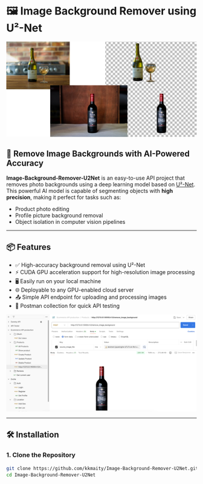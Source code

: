 # 🖼️ Image Background Remover using U²-Net

![Sample Output](https://github.com/kkmaity/Image-Background-Remover-U2Net/blob/master/snapshot/sample.png)

## 🚀 Remove Image Backgrounds with AI-Powered Accuracy

**Image-Background-Remover-U2Net** is an easy-to-use API project that removes photo backgrounds using a deep learning model based on [U²-Net](https://github.com/xuebinqin/U-2-Net). This powerful AI model is capable of segmenting objects with **high precision**, making it perfect for tasks such as:

- Product photo editing
- Profile picture background removal
- Object isolation in computer vision pipelines

---

## 📦 Features

- ✅ High-accuracy background removal using U²-Net
- ⚡ CUDA GPU acceleration support for high-resolution image processing
- 🖥️ Easily run on your local machine
- 🌐 Deployable to any GPU-enabled cloud server
- 📤 Simple API endpoint for uploading and processing images
- 🔁 Postman collection for quick API testing

![Postman API Screenshot](https://github.com/kkmaity/Image-Background-Remover-U2Net/blob/master/snapshot/postman_snapshot.png)

---

## 🛠️ Installation

### 1. Clone the Repository

```bash
git clone https://github.com/kkmaity/Image-Background-Remover-U2Net.git
cd Image-Background-Remover-U2Net

